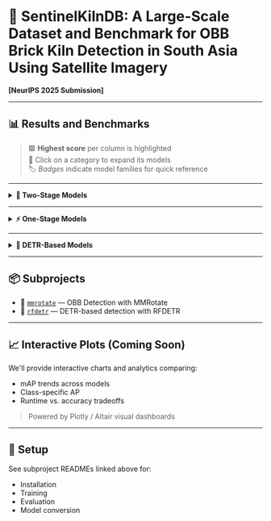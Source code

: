 # 🧱 SentinelKilnDB: A Large-Scale Dataset and Benchmark for OBB Brick Kiln Detection in South Asia Using Satellite Imagery  
**[NeurIPS 2025 Submission]**

---

## 📊 Results and Benchmarks

> 🟩 **Highest score** per column is highlighted  
> 🔽 Click on a category to expand its models  
> 🏷️ *Badges* indicate model families for quick reference

---

<details>
<summary><strong>🧠 Two-Stage Models</strong></summary>

| 🏷️ Model       | 📄 Paper   | 🧠 Backbone | BBox | 🎯 CA mAP50 | 🧱 CFCBK | 🧱 FCBK | 🧱 Zigzag | ⚙️ Config | 💾 Model |
|:---------------|:----------:|:-----------:|:-------:|:-----------:|:--------:|:------:|:--------:|:---------:|:--------:|
| PSC            | CVPR-23    | Res50       | OBB     | 27.41       | 0.38     | 13.83  | 17.03    | [📄 CSL Gaussian Config](https://github.com/rishabh-mondal/NeurIPS_2025/blob/main/mmrotate_brickkiln/configs/rotated-retinanet-rbox-le90_r50_fpn_csl-gaussian_amp-1x_dota.py)| [model](https://drive.google.com/file/d/15yU8fWolXVYr2J_opp1EP52md_-vGu5c/view?usp=drive_link) |
| H2RBox         | ICLR-23    | Res50       | OBB     | 47.01       | 24.93    | 30.27  | 31.02    | [cfg](#)  | [model](#) |
| **RoI Transformer** | CVPR-19 | Swin-T      | OBB     | 🟩 **61.65** | 🟩 **45.31** | 🟩 **43.75** | 🟩 **47.46** | [cfg](#) | [model](#) |

</details>

---

<details>
<summary><strong>⚡ One-Stage Models</strong></summary>

| 🏷️ Model           | 📄 Paper   | 🧠 Backbone | 📦 BBox | 🎯 CA mAP50 | 🧱 CFCBK | 🧱 FCBK | 🧱 Zigzag | ⚙️ Config | 💾 Model |
|:-------------------|:----------:|:-----------:|:-------:|:-----------:|:--------:|:------:|:--------:|:---------:|:--------:|
| Rotated FCOS       | ICCV-19    | Res50       | OBB     | 15.62       | 12.72    | 8.48   | 9.99     | [cfg](#)  | [model](#) |
| DCFL               | CVPR-23    | Res50       | OBB     | 16.01       | 9.07     | 6.51   | 12.97    | [cfg](#)  | [model](#) |
| CSL                | ECCV-20    | Res50       | OBB     | 16.48       | 0.18     | 9.31   | 8.37     | [cfg](#)  | [model](#) |
| Rotated RetinaNet  | ICCV-17    | Res50       | OBB     | 34.37       | 2.81     | 17.27  | 22.55    | [cfg](#)  | [model](#) |
| Rotated ATSS       | CVPR-20    | Res50       | OBB     | 38.79       | 18.68    | 20.49  | 25.27    | [cfg](#)  | [model](#) |
| GWD                | ICML-21    | Res50       | OBB     | 41.70       | 0.17     | 22.21  | 25.12    | [cfg](#)  | [model](#) |
| R³Det              | AAAI-21    | Res50       | OBB     | 43.70       | 0.17     | 24.89  | 28.54    | [cfg](#)  | [model](#) |
| S²A-Net            | TGRS-21    | Res50       | OBB     | 54.28       | 32.10    | 32.21  | 39.85    | [cfg](#)  | [model](#) |
| ConvNeXt           | CVPR-22    | Res50       | OBB     | 66.19       | 34.33    | 41.84  | 43.53    | [cfg](#)  | [model](#) |
| YOLOv11L-OBB       | arXiv-24   | CSPDr53     | OBB     | 75.20       | 58.57    | 55.43  | 53.90    | [cfg](#)  | [model](#) |
| YOLOv12L           | arXiv-25   | CSPDr53     | AA      | 79.54       | 58.00    | 60.19  | 54.83    | [cfg](#)  | [model](#) |
| **YOLOv8L-WORLDv2**| CVPR-24    | CSPDr53     | AA      | 🟩 **80.74** | 57.78    | 🟩 **61.28** | 🟩 **56.89** | [cfg](#) | [model](#) |

</details>

---

<details>
<summary><strong>🔷 DETR-Based Models</strong></summary>

| 🏷️ Model  | 📄 Paper   | 🧠 Backbone | 📦 BBox | 🎯 CA mAP50 | 🧱 CFCBK | 🧱 FCBK | 🧱 Zigzag | ⚙️ Config | 💾 Model |
|:----------|:----------:|:-----------:|:-------:|:-----------:|:--------:|:------:|:--------:|:---------:|:--------:|
| DETA      | ICCV-23    | Res50       | AA      | 65.34       | 44.01    | 47.56  | 55.21    | [cfg](#)  | [model](#) |
| RFDETR    | arXiv-25   | Dinov2      | AA      | 79.64       | 🟩 **64.26** | 63.68  | 64.25    | [cfg](#)  | [model](#) |
| **RTDETR**| CVPR-24    | Res101      | AA      | 🟩 **87.53** | 63.03    | 🟩 **68.60** | 🟩 **64.30** | [cfg](#) | [model](#) |

</details>

---

## 📦 Subprojects

- 🔄 [`mmrotate`](./mmrotate/README.md) — OBB Detection with MMRotate  
- 🔧 [`rfdetr`](./rfdetr/README.md) — DETR-based detection with RFDETR

---

## 📈 Interactive Plots (Coming Soon)

We'll provide interactive charts and analytics comparing:

- mAP trends across models
- Class-specific AP
- Runtime vs. accuracy tradeoffs

> Powered by Plotly / Altair visual dashboards

---

## 🧰 Setup

See subproject READMEs linked above for:
- Installation
- Training
- Evaluation
- Model conversion
